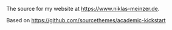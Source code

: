 The source for my website at https://www.niklas-meinzer.de.

Based on https://github.com/sourcethemes/academic-kickstart
